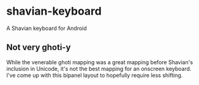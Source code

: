 # shavian-keyboard
A Shavian keyboard for Android

## Not very ghoti-y
While the venerable ghoti mapping was a great mapping before Shavian's inclusion in Unicode, 
it's not the best mapping for an onscreen keyboard. I've come up with this bipanel layout to 
hopefully require less shifting.

